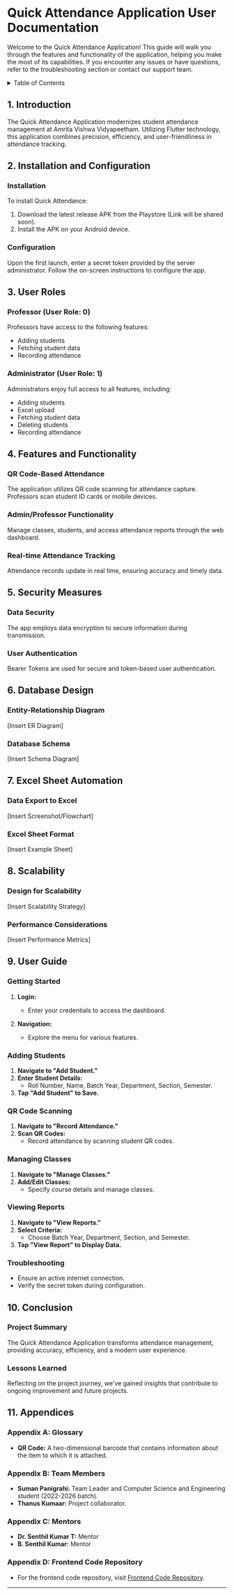 # Quick Attendance Application User Documentation

Welcome to the Quick Attendance Application! This guide will walk you through the features and functionality of the application, helping you make the most of its capabilities. If you encounter any issues or have questions, refer to the troubleshooting section or contact our support team.

<details>
  <summary>Table of Contents</summary>

  1. [Introduction](#introduction)
  2. [Installation and Configuration](#installation-and-configuration)
  3. [User Roles](#user-roles)
    - [Professor (User Role: 0)](#professor-user-role-0)
    - [Administrator (User Role: 1)](#administrator-user-role-1)
  4. [Features and Functionality](#features-and-functionality)
    - [QR Code-Based Attendance](#qr-code-based-attendance)
    - [Admin/Professor Functionality](#adminprofessor-functionality)
    - [Real-time Attendance Tracking](#real-time-attendance-tracking)
  5. [Security Measures](#security-measures)
    - [Data Security](#data-security)
    - [User Authentication](#user-authentication)
  6. [Database Design](#database-design)
    - [Entity-Relationship Diagram](#entity-relationship-diagram)
    - [Database Schema](#database-schema)
  7. [Excel Sheet Automation](#excel-sheet-automation)
    - [Data Export to Excel](#data-export-to-excel)
    - [Excel Sheet Format](#excel-sheet-format)
  8. [Scalability](#scalability)
    - [Design for Scalability](#design-for-scalability)
    - [Performance Considerations](#performance-considerations)
  9. [User Guide](#user-guide)
    - [Getting Started](#getting-started)
    - [Adding Students](#adding-students)
    - [QR Code Scanning](#qr-code-scanning)
    - [Managing Classes](#managing-classes)
    - [Viewing Reports](#viewing-reports)
    - [Troubleshooting](#troubleshooting)
  10. [Conclusion](#conclusion)
    - [Project Summary](#project-summary)
    - [Lessons Learned](#lessons-learned)
  11. [Appendices](#appendices)

</details>

## 1. Introduction

The Quick Attendance Application modernizes student attendance management at Amrita Vishwa Vidyapeetham. Utilizing Flutter technology, this application combines precision, efficiency, and user-friendliness in attendance tracking.

## 2. Installation and Configuration

### Installation

To install Quick Attendance:

1. Download the latest release APK from the Playstore (Link will be shared soon).
2. Install the APK on your Android device.

### Configuration

Upon the first launch, enter a secret token provided by the server administrator. Follow the on-screen instructions to configure the app.

## 3. User Roles

### Professor (User Role: 0)

Professors have access to the following features:

- Adding students
- Fetching student data
- Recording attendance

### Administrator (User Role: 1)

Administrators enjoy full access to all features, including:

- Adding students
- Excel upload
- Fetching student data
- Deleting students
- Recording attendance

## 4. Features and Functionality

### QR Code-Based Attendance

The application utilizes QR code scanning for attendance capture. Professors scan student ID cards or mobile devices.

### Admin/Professor Functionality

Manage classes, students, and access attendance reports through the web dashboard.

### Real-time Attendance Tracking

Attendance records update in real time, ensuring accuracy and timely data.

## 5. Security Measures

### Data Security

The app employs data encryption to secure information during transmission.

### User Authentication

Bearer Tokens are used for secure and token-based user authentication.

## 6. Database Design

### Entity-Relationship Diagram

[Insert ER Diagram]

### Database Schema

[Insert Schema Diagram]

## 7. Excel Sheet Automation

### Data Export to Excel

[Insert Screenshot/Flowchart]

### Excel Sheet Format

[Insert Example Sheet]

## 8. Scalability

### Design for Scalability

[Insert Scalability Strategy]

### Performance Considerations

[Insert Performance Metrics]

## 9. User Guide

### Getting Started

1. **Login:**
    - Enter your credentials to access the dashboard.

2. **Navigation:**
    - Explore the menu for various features.

### Adding Students

1. **Navigate to "Add Student."**
2. **Enter Student Details:**
    - Roll Number, Name, Batch Year, Department, Section, Semester.
3. **Tap "Add Student" to Save.**

### QR Code Scanning

1. **Navigate to "Record Attendance."**
2. **Scan QR Codes:**
    - Record attendance by scanning student QR codes.

### Managing Classes

1. **Navigate to "Manage Classes."**
2. **Add/Edit Classes:**
    - Specify course details and manage classes.

### Viewing Reports

1. **Navigate to "View Reports."**
2. **Select Criteria:**
    - Choose Batch Year, Department, Section, and Semester.
3. **Tap "View Report" to Display Data.**

### Troubleshooting

- Ensure an active internet connection.
- Verify the secret token during configuration.

## 10. Conclusion

### Project Summary

The Quick Attendance Application transforms attendance management, providing accuracy, efficiency, and a modern user experience.

### Lessons Learned

Reflecting on the project journey, we've gained insights that contribute to ongoing improvement and future projects.

## 11. Appendices

### Appendix A: Glossary
- **QR Code:** A two-dimensional barcode that contains information about the item to which it is attached.

### Appendix B: Team Members
- **Suman Panigrahi:** Team Leader and Computer Science and Engineering student (2022-2026 batch).
- **Thanus Kumaar:** Project collaborator.

### Appendix C: Mentors
- **Dr. Senthil Kumar T:** Mentor
- **B. Senthil Kumar:** Mentor

### Appendix D: Frontend Code Repository
- For the frontend code repository, visit [Frontend Code Repository](https://github.com/suman1406/QuickAttendance_Frontend).

---

